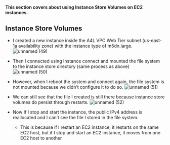 #### This section covers about using Instance Store Volumes on EC2 instances.

## Instance Store Volumes
* I created a new instance inside the A4L VPC Web Tier subnet (us-east-1a availability zone) with the instance type of m5dn.large.
![unnamed (49)](https://github.com/yehjuneheo/AWS_HOL/assets/51499085/5633cad6-53dd-46f4-932b-ccd7ff60be08)

* Then I connected using Instance connect and mounted the file system to the instance store directory (same process as above)
![unnamed (50)](https://github.com/yehjuneheo/AWS_HOL/assets/51499085/6d454599-cfb0-4770-a7bc-b58cd7e8ee5d)

* However, when I reboot the system and connect again, the file system is not mounted because we didn’t configure it to do so.
![unnamed (51)](https://github.com/yehjuneheo/AWS_HOL/assets/51499085/cf5f0313-af76-4130-b097-a4103859c621)

* We can still see that the file I created is still there because instance store volumes do persist through restarts.
![unnamed (52)](https://github.com/yehjuneheo/AWS_HOL/assets/51499085/5aa6b5dc-51d9-41e2-a043-54e196c340c6)

* Now If I stop and start the instance, the public IPv4 address is reallocated and I can’t see the file I stored in the file system.
  * This is because if I restart an EC2 instance, it restarts on the same EC2 host, but if I stop and start an EC2 instance, it moves from one EC2 host to another

